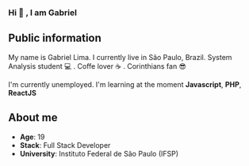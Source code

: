 ### Hi 👋 , I am Gabriel

## Public information

My name is Gabriel Lima. I currently live in São Paulo, Brazil. 
System Analysis student 💻 . Coffe lover ☕ . Corinthians fan 😎

I'm currently unemployed.
I'm learning at the moment **Javascript**, **PHP**, **ReactJS**

## About me

* **Age**: 19
* **Stack**: Full Stack Developer
* **University**: Instituto Federal de São Paulo (IFSP)

